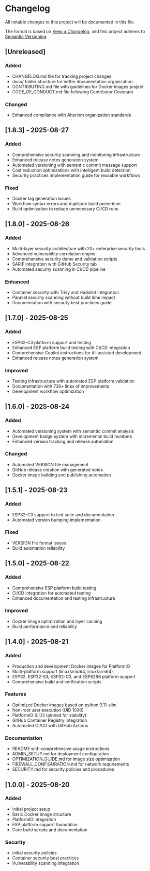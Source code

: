 # Changelog

All notable changes to this project will be documented in this file.

The format is based on [Keep a Changelog](https://keepachangelog.com/en/1.0.0/),
and this project adheres to [Semantic Versioning](https://semver.org/spec/v2.0.0.html).

## [Unreleased]

### Added
- CHANGELOG.md file for tracking project changes
- docs/ folder structure for better documentation organization
- CONTRIBUTING.md file with guidelines for Docker images project
- CODE_OF_CONDUCT.md file following Contributor Covenant

### Changed
- Enhanced compliance with Alteriom organization standards

## [1.8.3] - 2025-08-27

### Added
- Comprehensive security scanning and monitoring infrastructure
- Enhanced release notes generation system
- Automated versioning with semantic commit message support
- Cost reduction optimizations with intelligent build detection
- Security practices implementation guide for reusable workflows

### Fixed
- Docker tag generation issues
- Workflow syntax errors and duplicate build prevention
- Build optimization to reduce unnecessary CI/CD runs

## [1.8.0] - 2025-08-26

### Added
- Multi-layer security architecture with 20+ enterprise security tools
- Advanced vulnerability correlation engine
- Comprehensive security demo and validation scripts
- SARIF integration with GitHub Security tab
- Automated security scanning in CI/CD pipeline

### Enhanced
- Container security with Trivy and Hadolint integration
- Parallel security scanning without build time impact
- Documentation with security best practices guide

## [1.7.0] - 2025-08-25

### Added
- ESP32-C3 platform support and testing
- Enhanced ESP platform build testing with CI/CD integration
- Comprehensive Copilot instructions for AI-assisted development
- Enhanced release notes generation system

### Improved
- Testing infrastructure with automated ESP platform validation
- Documentation with 736+ lines of improvements
- Development workflow optimization

## [1.6.0] - 2025-08-24

### Added
- Automated versioning system with semantic commit analysis
- Development badge system with incremental build numbers
- Enhanced version tracking and release automation

### Changed
- Automated VERSION file management
- GitHub release creation with generated notes
- Docker image building and publishing automation

## [1.5.1] - 2025-08-23

### Added
- ESP32-C3 support to test suite and documentation
- Automated version bumping implementation

### Fixed
- VERSION file format issues
- Build automation reliability

## [1.5.0] - 2025-08-22

### Added
- Comprehensive ESP platform build testing
- CI/CD integration for automated testing
- Enhanced documentation and testing infrastructure

### Improved
- Docker image optimization and layer caching
- Build performance and reliability

## [1.4.0] - 2025-08-21

### Added
- Production and development Docker images for PlatformIO
- Multi-platform support (linux/amd64, linux/arm64)
- ESP32, ESP32-S3, ESP32-C3, and ESP8266 platform support
- Comprehensive build and verification scripts

### Features
- Optimized Docker images based on python:3.11-slim
- Non-root user execution (UID 1000)
- PlatformIO 6.1.13 (pinned for stability)
- GitHub Container Registry integration
- Automated CI/CD with GitHub Actions

### Documentation
- README with comprehensive usage instructions
- ADMIN_SETUP.md for deployment configuration
- OPTIMIZATION_GUIDE.md for image size optimization
- FIREWALL_CONFIGURATION.md for network requirements
- SECURITY.md for security policies and procedures

## [1.0.0] - 2025-08-20

### Added
- Initial project setup
- Basic Docker image structure
- PlatformIO integration
- ESP platform support foundation
- Core build scripts and documentation

### Security
- Initial security policies
- Container security best practices
- Vulnerability scanning integration